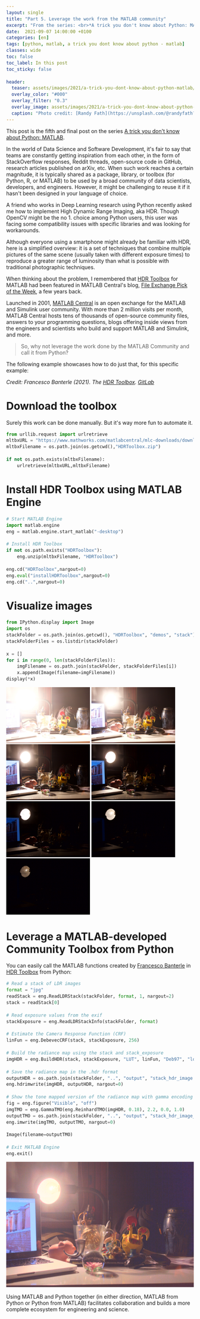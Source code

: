 ```yaml
---
layout: single
title: "Part 5. Leverage the work from the MATLAB community"
excerpt: "From the series: <br>*A trick you don't know about Python: MATLAB*"
date:  2021-09-07 14:00:00 +0100
categories: [en]
tags: [python, matlab, a trick you dont know about python - matlab]
classes: wide
toc: false
toc_label: In this post
toc_sticky: false

header: 
  teaser: assets/images/2021/a-trick-you-dont-know-about-python-matlab/trick-community.jpg
  overlay_color: "#000"
  overlay_filter: "0.3"
  overlay_image: assets/images/2021/a-trick-you-dont-know-about-python-matlab/trick-community.jpg
  caption: "Photo credit: [Randy Fath](https://unsplash.com/@randyfath?utm_source=unsplash&utm_medium=referral&utm_content=creditCopyText)"
---
```


This post is the fifth and final post on the series [A trick you don't know about Python: MATLAB](../../../blog/en/a-trick-you-dont-know-about-python-matlab).

In the world of Data Science and Software Development, it's fair to say that teams are constantly getting inspiration from each other, in the form of StackOverflow responses, Reddit threads, open-source code in GitHub, research articles published on arXiv, etc. When such work reaches a certain magnitude, it is typically shared as a package, library, or toolbox (for Python, R, or MATLAB) to be used by a broad community of data scientists, developers, and engineers. However, it might be challenging to reuse it if it hasn't been designed in your language of choice. 

A friend who works in Deep Learning research using Python recently asked me how to implement High Dynamic Range Imaging, aka HDR. Though OpenCV might be the no 1. choice among Python users, this user was facing some compatibility issues with specific libraries and was looking for workarounds. 

Although everyone using a smartphone might already be familiar with HDR, here is a simplified overview: it is a set of techniques that combine multiple pictures of the same scene (usually taken with different exposure times) to reproduce a greater range of luminosity than what is possible with traditional photographic techniques. 

When thinking about the problem, I remembered that [HDR Toolbox](https://es.mathworks.com/matlabcentral/fileexchange/67248-the-hdr-toolbox) for MATLAB had been featured in MATLAB Central's blog, [File Exchange Pick of the Week](https://blogs.mathworks.com/pick/), a few years back. 

Launched in 2001, [MATLAB Central](https://www.mathworks.com/matlabcentral/) is an open exchange for the MATLAB and Simulink user community. With more than 2 million visits per month, MATLAB Central hosts tens of thousands of open-source community files, answers to your programming questions, blogs offering inside views from the engineers and scientists who build and support MATLAB and Simulink, and more. 

> So, why not leverage the work done by the MATLAB Community and call it from Python? 

The following example showcases how to do just that, for this specific example:

_Credit: Francesco Banterle (2021). The [HDR Toolbox](https://es.mathworks.com/matlabcentral/fileexchange/67248-the-hdr-toolbox). [GitLab](https://gitlab.com/compounding/matlab)_

# Download the toolbox

Surely this work can be done manually. But it's way more fun to automate it.

```python
from urllib.request import urlretrieve
mltbxURL = "https://www.mathworks.com/matlabcentral/mlc-downloads/downloads/d6dbcecf-7499-4fa9-98c1-1472acd67a8e/9bce8b9c-80f4-fb89-7d93-0c18e99d1002/packages/zip"
mltbxFilename = os.path.join(os.getcwd(),"HDRToolbox.zip")

if not os.path.exists(mltbxFilename):
    urlretrieve(mltbxURL,mltbxFilename)
```

# Install HDR Toolbox using MATLAB Engine

```python
# Start MATLAB Engine
import matlab.engine 
eng = matlab.engine.start_matlab("-desktop")

# Install HDR Toolbox
if not os.path.exists("HDRToolbox"):
    eng.unzip(mltbxFilename, "HDRToolbox")

eng.cd("HDRToolbox",nargout=0)
eng.eval("installHDRToolbox",nargout=0)
eng.cd("..",nargout=0)
```

# Visualize images

```python
from IPython.display import Image
import os 
stackFolder = os.path.join(os.getcwd(), "HDRToolbox", "demos", "stack")
stackFolderFiles = os.listdir(stackFolder)

x = []
for i in range(0, len(stackFolderFiles)):
    imgFilename = os.path.join(stackFolder, stackFolderFiles[i])
    x.append(Image(filename=imgFilename))
display(*x)
```
<p float="left">
  <img src="/assets/images/2021/a-trick-you-dont-know-about-python-matlab/stack_room_exp_0.jpg" width="225" />
  <img src="/assets/images/2021/a-trick-you-dont-know-about-python-matlab/stack_room_exp_1.jpg" width="225" />
  <img src="/assets/images/2021/a-trick-you-dont-know-about-python-matlab/stack_room_exp_2.jpg" width="225" />
  <img src="/assets/images/2021/a-trick-you-dont-know-about-python-matlab/stack_room_exp_3.jpg" width="225" />
  <img src="/assets/images/2021/a-trick-you-dont-know-about-python-matlab/stack_room_exp_4.jpg" width="225" />
  <img src="/assets/images/2021/a-trick-you-dont-know-about-python-matlab/stack_room_exp_5.jpg" width="225" />
  <img src="/assets/images/2021/a-trick-you-dont-know-about-python-matlab/stack_room_exp_6.jpg" width="225" />
</p>

# Leverage a MATLAB-developed Community Toolbox from Python

You can easily call the MATLAB functions created by [Francesco Banterle](http://www.banterle.com/francesco/) in [HDR Toolbox](https://es.mathworks.com/matlabcentral/fileexchange/67248-the-hdr-toolbox) from Python:

```python
# Read a stack of LDR images
format = "jpg"
readStack = eng.ReadLDRStack(stackFolder, format, 1, nargout=2)
stack = readStack[0]

# Read exposure values from the exif
stackExposure = eng.ReadLDRStackInfo(stackFolder, format)

# Estimate the Camera Response Function (CRF)
linFun = eng.DebevecCRF(stack, stackExposure, 256)

# Build the radiance map using the stack and stack_exposure
imgHDR = eng.BuildHDR(stack, stackExposure, "LUT", linFun, "Deb97", "log")

# Save the radiance map in the .hdr format
outputHDR = os.path.join(stackFolder, "..", "output", "stack_hdr_image.exr")
eng.hdrimwrite(imgHDR, outputHDR, nargout=0)

# Show the tone mapped version of the radiance map with gamma encoding
fig = eng.figure("Visible", "off")
imgTMO = eng.GammaTMO(eng.ReinhardTMO(imgHDR, 0.18), 2.2, 0.0, 1.0)
outputTMO = os.path.join(stackFolder, "..", "output", "stack_hdr_image_tmo.png")
eng.imwrite(imgTMO, outputTMO, nargout=0)

Image(filename=outputTMO)

# Exit MATLAB Engine
eng.exit()
```
![Output using HDR Toolbox](/assets/images/2021/a-trick-you-dont-know-about-python-matlab/stack_hdr_image_tmo.png)

Using MATLAB and Python together (in either direction, MATLAB from Python or Python from MATLAB) facilitates collaboration and builds a more complete ecosystem for engineering and science.